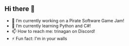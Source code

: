 ## Hi there 👋

- 🔭 I’m currently working on a Pirate Software Game Jam!
- 🌱 I’m currently learning Python and C#!
- 📫 How to reach me: trinagan on Discord!
- ⚡ Fun fact: I'm in your walls
